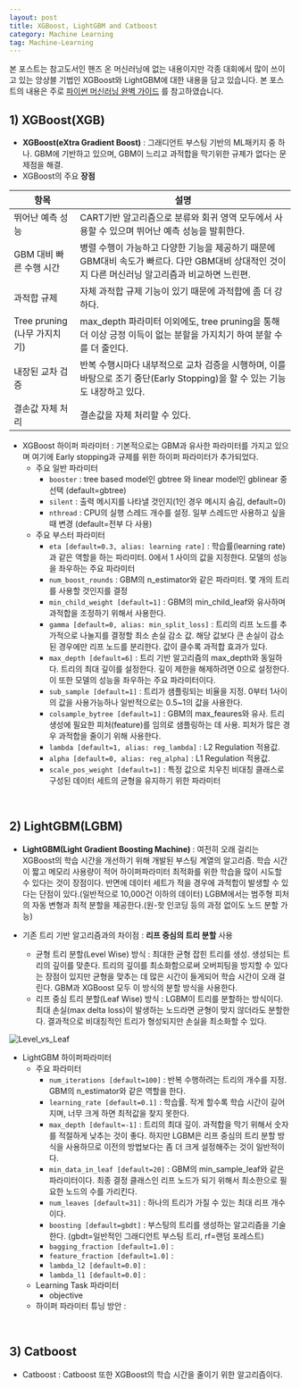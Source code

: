 ```yaml
---
layout: post
title: XGBoost, LightGBM and Catboost
category: Machine Learning
tag: Machine-Learning
---
```






본 포스트는 참고도서인 핸즈 온 머신러닝에 없는 내용이지만 각종 대회에서 많이 쓰이고 있는 앙상블 기법인 XGBoost와 LightGBM에 대한 내용을 담고 있습니다. 본 포스트의 내용은 주로 [파이썬 머신러닝 완벽 가이드](http://www.yes24.com/Product/Goods/69752484) 를 참고하였습니다.



## 1) XGBoost(XGB)

- **XGBoost(eXtra Gradient Boost)** : 그래디언트 부스팅 기반의 ML패키지 중 하나. GBM에 기반하고 있으며, GBM이 느리고 과적합을 막기위한 규제가 없다는 문제점을 해결.
- XGBoost의 주요 **장점**

| 항목                         | 설명                                                         |
| ---------------------------- | ------------------------------------------------------------ |
| 뛰어난 예측 성능             | CART기반 알고리즘으로 분류와 회귀 영역 모두에서 사용할 수 있으며 뛰어난 예측 성능을 발휘한다. |
| GBM 대비 빠른 수행 시간      | 병렬 수행이 가능하고 다양한 기능을 제공하기 때문에 GBM대비 속도가 빠르다. 다만 GBM대비 상대적인 것이지 다른 머신러닝 알고리즘과 비교하면 느린편. |
| 과적합 규제                  | 자체 과적합 규제 기능이 있기 때문에 과적합에 좀 더 강하다.   |
| Tree pruning (나무 가지치기) | max_depth 파라미터 이외에도, tree pruning을 통해 더 이상 긍정 이득이 없는 분할을 가지치기 하여 분할 수를 더 줄인다. |
| 내장된 교차 검증             | 반복 수행시마다 내부적으로 교차 검증을 시행하며, 이를 바탕으로 조기 중단(Early Stopping)을 할 수 있는 기능도 내장하고 있다. |
| 결손값 자체 처리             | 결손값을 자체 처리할 수 있다.                                |

- XGBoost 하이퍼 파라미터 : 기본적으로는 GBM과 유사한 파라미터를 가지고 있으며 여기에 Early stopping과 규제를 위한 하이퍼 파라미터가 추가되었다.
  - 주요 일반 파라미터
    - `booster` : tree based model인 gbtree 와 linear model인 gblinear 중 선택 (default=gbtree)
    - `silent` : 출력 메시지를 나타낼 것인지(1인 경우 메시지 숨김, default=0)
    - `nthread` : CPU의 실행 스레드 개수를 설정. 일부 스레드만 사용하고 싶을 때 변경 (default=전부 다 사용)
  - 주요 부스터 파라미터
    - `eta [default=0.3, alias: learning rate]` : 학습률(learning rate)과 같은 역할을 하는 파라미터. 0에서 1 사이의 값을 지정한다. 모델의 성능을 좌우하는 주요 파라미터
    - `num_boost_rounds` : GBM의 n_estimator와 같은 파라미터. 몇 개의 트리를 사용할 것인지를 결정
    - `min_child_weight [default=1]` : GBM의 min_child_leaf와 유사하며 과적합을 조정하기 위해서 사용한다.
    - `gamma [default=0, alias: min_split_loss]` : 트리의 리프 노드를 추가적으로 나눌지를 결정할 최소 손실 감소 값. 해당 값보다 큰 손실이 감소된 경우에만 리프 노드를 분리한다. 값이 클수록 과적합 효과가 있다.
    - `max_depth [default=6]` : 트리 기반 알고리즘의 max_depth와 동일하다. 트리의 최대 깊이를 설정한다. 깊이 제한을 해제하려면 0으로 설정한다. 이 또한 모델의 성능을 좌우하는 주요 파라미터이다.
    - `sub_sample [default=1]` : 트리가 샘플링되는 비율을 지정. 0부터 1사이의 값을 사용가능하나 일반적으로는 0.5~1의 값을 사용한다.
    - `colsample_bytree [default=1]` : GBM의 max_feaures와 유사. 트리 생성에 필요한 피처(feature)를 임의로 샘플링하는 데 사용. 피처가 많은 경우 과적합을 줄이기 위해 사용한다.
    - `lambda [default=1, alias: reg_lambda]` : L2 Regulation 적용값.
    - `alpha [default=0, alias: reg_alpha]` : L1 Regulation 적용값.
    - `scale_pos_weight [default=1]` : 특정 값으로 치우친 비대칭 클래스로 구성된 데이터 세트의 균형을 유지하기 위한 파라미터



<br/>

## 2) LightGBM(LGBM)

- **LightGBM(Light Gradient Boosting Machine)** : 여전히 오래 걸리는 XGBoost의 학습 시간을 개선하기 위해 개발된 부스팅 계열의 알고리즘. 학습 시간이 짧고 메모리 사용량이 적어 하이퍼파라미터 최적화를 위한 학습을 많이 시도할 수 있다는 것이 장점이다. 반면에 데이터 세트가 적을 경우에 과적합이 발생할 수 있다는 단점이 있다.(일반적으로 10,000건 이하의 데이터) LGBM에서는 범주형 피처의 자동 변형과 최적 분할을 제공한다.(원-핫 인코딩 등의 과정 없이도 노드 분할 가능)



- 기존 트리 기반 알고리즘과의 차이점 : **리프 중심의 트리 분할** 사용
  - 균형 트리 분할(Level Wise) 방식 : 최대한 균형 잡힌 트리를 생성. 생성되는 트리의 깊이를 맞춘다. 트리의 깊이를 최소화함으로써 오버피팅을 방지할 수 있다는 장점이 있지만 균형을 맞추는 데 많은 시간이 들게되어 학습 시간이 오래 걸린다. GBM과 XGBoost 모두 이 방식의 분할 방식을 사용한다.
  - 리프 중심 트리 분할(Leaf Wise) 방식 : LGBM이 트리를 분할하는 방식이다. 최대 손실(max delta loss)이 발생하는 노드라면 균형이 맞지 않더라도 분할한다. 결과적으로 비대칭적인 트리가 형성되지만 손실을 최소화할 수 있다. 

![Level_vs_Leaf](https://i0.wp.com/mlexplained.com/wp-content/uploads/2018/01/DecisionTrees_3_thumb.png?w=1024&ssl=1)



- LightGBM 하이퍼파라미터
  - 주요 파라미터
    - `num_iterations [default=100]` : 반복 수행하려는 트리의 개수를 지정. GBM의 n_estimator와 같은 역할을 한다.
    - `learning_rate [default=0.1]` : 학습률. 작게 할수록 학습 시간이 길어지며, 너무 크게 하면 최적값을 찾지 못한다.
    - `max_depth [default=-1]` : 트리의 최대 깊이. 과적합을 막기 위해서 숫자를 적절하게 낮추는 것이 좋다. 하지만 LGBM은 리프 중심의 트리 분할 방식을 사용하므로 이전의 방법보다는 좀 더 크게 설정해주는 것이 일반적이다.
    - `min_data_in_leaf [default=20]` : GBM의 min_sample_leaf와 같은 파라미터이다. 최종 결정 클래스인 리프 노드가 되기 위해서 최소한으로 필요한 노드의 수를 가리킨다.
    - `num_leaves [default=31]` : 하나의 트리가 가질 수 있는 최대 리프 개수이다.
    - `boosting [default=gbdt]` : 부스팅의 트리를 생성하는 알고리즘을 기술한다. (gbdt=일반적인 그래디언트 부스팅 트리, rf=랜덤 포레스트)
    - `bagging_fraction [default=1.0]` : 
    - `feature_fraction [default=1.0]` :
    - `lambda_l2 [default=0.0]` : 
    - `lambda_l1 [default=0.0]` : 
  - Learning Task 파라미터
    - objective
  - 하이퍼 파라미터 튜닝 방안 : 



</br>

## 3) Catboost

- Catboost : Catboost 또한 XGBoost의 학습 시간을 줄이기 위한 알고리즘이다. 